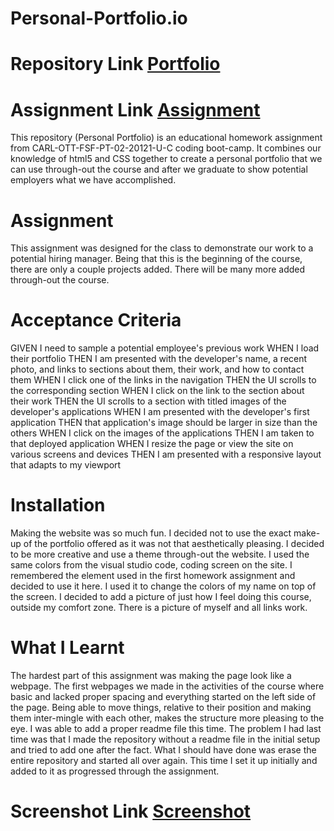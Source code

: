 # Personal-Portfolio.io

# Repository Link <a href="https://nathanwichmann.github.io/Personal-Portfolio.io/"> Portfolio</a>
# Assignment Link <a href="file:///C:/Users/natha/OneDrive/Documents/GitHub/Personal-Portfolio.io/Personal-Portfolio/Personal-Portfolio.html">Assignment</a>

This repository (Personal Portfolio) is an educational homework assignment from CARL-OTT-FSF-PT-02-20121-U-C coding boot-camp. It combines our knowledge of 
html5 and CSS together to create a personal portfolio that we can use through-out the course and after we graduate to show potential employers what we have 
accomplished. 

# Assignment
This assignment was designed for the class to demonstrate our work to a potential hiring manager. Being that this is the beginning of the course, there are only a couple 
projects added. There will be many more added through-out the course.

# Acceptance Criteria 
<copied from the homework assignment directly>
GIVEN I need to sample a potential employee's previous work
WHEN I load their portfolio
THEN I am presented with the developer's name, a recent photo, and links to sections about them, their work, and how to contact them
WHEN I click one of the links in the navigation
THEN the UI scrolls to the corresponding section
WHEN I click on the link to the section about their work
THEN the UI scrolls to a section with titled images of the developer's applications
WHEN I am presented with the developer's first application
THEN that application's image should be larger in size than the others
WHEN I click on the images of the applications
THEN I am taken to that deployed application
WHEN I resize the page or view the site on various screens and devices
THEN I am presented with a responsive layout that adapts to my viewport

# Installation 
Making the website was so much fun. I decided not to use the exact make-up of the portfolio offered as it was not that aesthetically pleasing.
I decided to be more creative and use a theme through-out the website. I used the same colors from the visual studio code, coding screen on the site. 
I remembered the <span> element used in the first homework assignment and decided to use it here. I used it to change the colors of my name on 
top of the screen. I decided to add a picture of just how I feel doing this course, outside my comfort zone. There is a picture of myself and all links work. 



# What I Learnt 
The hardest part of this assignment was making the page look like a webpage. The first webpages we made in the activities of the course where 
basic and lacked proper spacing and everything started on the left side of the page. Being able to move things, relative to their position and making them
inter-mingle with each other, makes the structure more pleasing to the eye. 
I was able to add a proper readme file this time. The problem I had last time was that I made the repository without a readme file in the initial setup and 
tried to add one after the fact. What I should have done was erase the entire repository and started all over again. This time I set it up initially and 
added to it as progressed through the assignment. 

# Screenshot Link <a href="https://github.com/NathanWichmann/Personal-Portfolio.io/blob/main/Screenshot%20(7).png"> Screenshot</a> 







